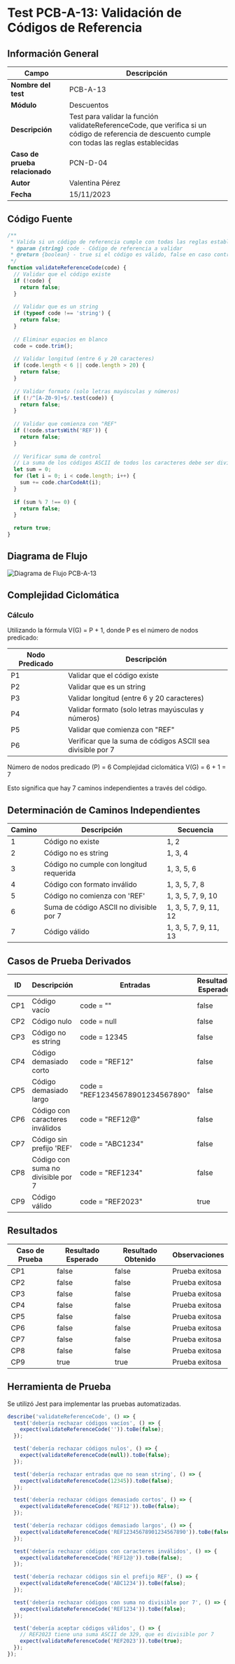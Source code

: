 # Test PCB-A-13: Validación de Códigos de Referencia

## Información General

| Campo | Descripción |
| ----- | ----------- |
| **Nombre del test** | PCB-A-13 |
| **Módulo** | Descuentos |
| **Descripción** | Test para validar la función validateReferenceCode, que verifica si un código de referencia de descuento cumple con todas las reglas establecidas |
| **Caso de prueba relacionado** | PCN-D-04 |
| **Autor** | Valentina Pérez |
| **Fecha** | 15/11/2023 |

## Código Fuente

```javascript
/**
 * Valida si un código de referencia cumple con todas las reglas establecidas
 * @param {string} code - Código de referencia a validar
 * @return {boolean} - true si el código es válido, false en caso contrario
 */
function validateReferenceCode(code) {
  // Validar que el código existe
  if (!code) {
    return false;
  }
  
  // Validar que es un string
  if (typeof code !== 'string') {
    return false;
  }
  
  // Eliminar espacios en blanco
  code = code.trim();
  
  // Validar longitud (entre 6 y 20 caracteres)
  if (code.length < 6 || code.length > 20) {
    return false;
  }
  
  // Validar formato (solo letras mayúsculas y números)
  if (!/^[A-Z0-9]+$/.test(code)) {
    return false;
  }
  
  // Validar que comienza con "REF"
  if (!code.startsWith('REF')) {
    return false;
  }
  
  // Verificar suma de control
  // La suma de los códigos ASCII de todos los caracteres debe ser divisible por 7
  let sum = 0;
  for (let i = 0; i < code.length; i++) {
    sum += code.charCodeAt(i);
  }
  
  if (sum % 7 !== 0) {
    return false;
  }
  
  return true;
}
```

## Diagrama de Flujo

![Diagrama de Flujo PCB-A-13](../diagramas/PCB-A-13.png)

## Complejidad Ciclomática

### Cálculo

Utilizando la fórmula V(G) = P + 1, donde P es el número de nodos predicado:

| Nodo Predicado | Descripción |
| -------------- | ----------- |
| P1 | Validar que el código existe |
| P2 | Validar que es un string |
| P3 | Validar longitud (entre 6 y 20 caracteres) |
| P4 | Validar formato (solo letras mayúsculas y números) |
| P5 | Validar que comienza con "REF" |
| P6 | Verificar que la suma de códigos ASCII sea divisible por 7 |

Número de nodos predicado (P) = 6
Complejidad ciclomática V(G) = 6 + 1 = 7

Esto significa que hay 7 caminos independientes a través del código.

## Determinación de Caminos Independientes

| Camino | Descripción | Secuencia |
| ------ | ----------- | --------- |
| 1 | Código no existe | 1, 2 |
| 2 | Código no es string | 1, 3, 4 |
| 3 | Código no cumple con longitud requerida | 1, 3, 5, 6 |
| 4 | Código con formato inválido | 1, 3, 5, 7, 8 |
| 5 | Código no comienza con 'REF' | 1, 3, 5, 7, 9, 10 |
| 6 | Suma de código ASCII no divisible por 7 | 1, 3, 5, 7, 9, 11, 12 |
| 7 | Código válido | 1, 3, 5, 7, 9, 11, 13 |

## Casos de Prueba Derivados

| ID | Descripción | Entradas | Resultado Esperado |
| -- | ----------- | -------- | ----------------- |
| CP1 | Código vacío | code = "" | false |
| CP2 | Código nulo | code = null | false |
| CP3 | Código no es string | code = 12345 | false |
| CP4 | Código demasiado corto | code = "REF12" | false |
| CP5 | Código demasiado largo | code = "REF12345678901234567890" | false |
| CP6 | Código con caracteres inválidos | code = "REF12@" | false |
| CP7 | Código sin prefijo 'REF' | code = "ABC1234" | false |
| CP8 | Código con suma no divisible por 7 | code = "REF1234" | false |
| CP9 | Código válido | code = "REF2023" | true |

## Resultados

| Caso de Prueba | Resultado Esperado | Resultado Obtenido | Observaciones |
| -------------- | ------------------ | ------------------ | ------------- |
| CP1 | false | false | Prueba exitosa |
| CP2 | false | false | Prueba exitosa |
| CP3 | false | false | Prueba exitosa |
| CP4 | false | false | Prueba exitosa |
| CP5 | false | false | Prueba exitosa |
| CP6 | false | false | Prueba exitosa |
| CP7 | false | false | Prueba exitosa |
| CP8 | false | false | Prueba exitosa |
| CP9 | true | true | Prueba exitosa |

## Herramienta de Prueba

Se utilizó Jest para implementar las pruebas automatizadas.

```javascript
describe('validateReferenceCode', () => {
  test('debería rechazar códigos vacíos', () => {
    expect(validateReferenceCode('')).toBe(false);
  });

  test('debería rechazar códigos nulos', () => {
    expect(validateReferenceCode(null)).toBe(false);
  });

  test('debería rechazar entradas que no sean string', () => {
    expect(validateReferenceCode(12345)).toBe(false);
  });

  test('debería rechazar códigos demasiado cortos', () => {
    expect(validateReferenceCode('REF12')).toBe(false);
  });

  test('debería rechazar códigos demasiado largos', () => {
    expect(validateReferenceCode('REF12345678901234567890')).toBe(false);
  });

  test('debería rechazar códigos con caracteres inválidos', () => {
    expect(validateReferenceCode('REF12@')).toBe(false);
  });

  test('debería rechazar códigos sin el prefijo REF', () => {
    expect(validateReferenceCode('ABC1234')).toBe(false);
  });

  test('debería rechazar códigos con suma no divisible por 7', () => {
    expect(validateReferenceCode('REF1234')).toBe(false);
  });

  test('debería aceptar códigos válidos', () => {
    // REF2023 tiene una suma ASCII de 329, que es divisible por 7
    expect(validateReferenceCode('REF2023')).toBe(true);
  });
}); 